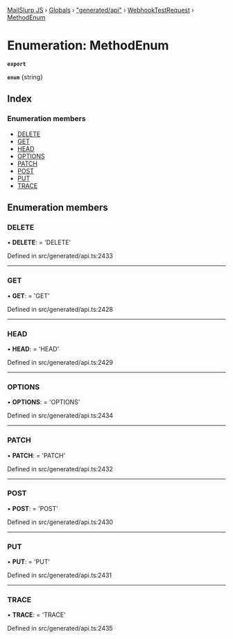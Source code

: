 [MailSlurp JS](../README.md) › [Globals](../globals.md) › ["generated/api"](../modules/_generated_api_.md) › [WebhookTestRequest](../modules/_generated_api_.webhooktestrequest.md) › [MethodEnum](_generated_api_.webhooktestrequest.methodenum.md)

# Enumeration: MethodEnum

**`export`** 

**`enum`** {string}

## Index

### Enumeration members

* [DELETE](_generated_api_.webhooktestrequest.methodenum.md#delete)
* [GET](_generated_api_.webhooktestrequest.methodenum.md#get)
* [HEAD](_generated_api_.webhooktestrequest.methodenum.md#head)
* [OPTIONS](_generated_api_.webhooktestrequest.methodenum.md#options)
* [PATCH](_generated_api_.webhooktestrequest.methodenum.md#patch)
* [POST](_generated_api_.webhooktestrequest.methodenum.md#post)
* [PUT](_generated_api_.webhooktestrequest.methodenum.md#put)
* [TRACE](_generated_api_.webhooktestrequest.methodenum.md#trace)

## Enumeration members

###  DELETE

• **DELETE**: =  <any>'DELETE'

Defined in src/generated/api.ts:2433

___

###  GET

• **GET**: =  <any>'GET'

Defined in src/generated/api.ts:2428

___

###  HEAD

• **HEAD**: =  <any>'HEAD'

Defined in src/generated/api.ts:2429

___

###  OPTIONS

• **OPTIONS**: =  <any>'OPTIONS'

Defined in src/generated/api.ts:2434

___

###  PATCH

• **PATCH**: =  <any>'PATCH'

Defined in src/generated/api.ts:2432

___

###  POST

• **POST**: =  <any>'POST'

Defined in src/generated/api.ts:2430

___

###  PUT

• **PUT**: =  <any>'PUT'

Defined in src/generated/api.ts:2431

___

###  TRACE

• **TRACE**: =  <any>'TRACE'

Defined in src/generated/api.ts:2435
